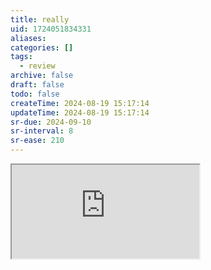 ```yaml
---
title: really
uid: 1724051834331
aliases:
categories: []
tags:
  - review
archive: false
draft: false
todo: false
createTime: 2024-08-19 15:17:14
updateTime: 2024-08-19 15:17:14
sr-due: 2024-09-10
sr-interval: 8
sr-ease: 210
---
```


<iframe
  class="iframe_full"
  src="https://dict.youdao.com/result?word=really&lang=en"
>
</iframe>
